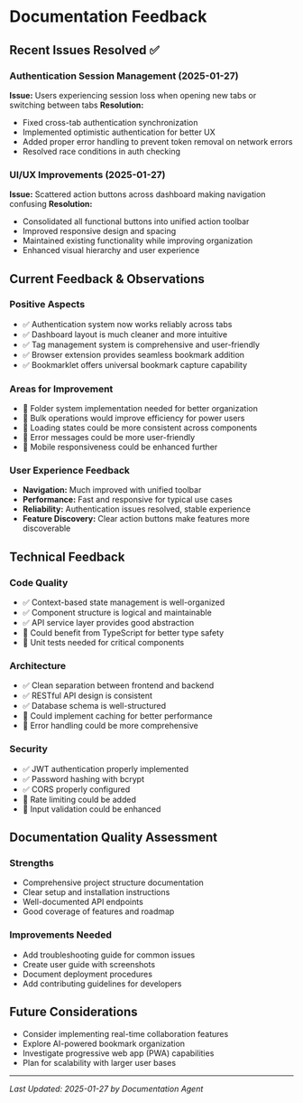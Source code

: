 # Documentation Feedback

## Recent Issues Resolved ✅

### Authentication Session Management (2025-01-27)
**Issue:** Users experiencing session loss when opening new tabs or switching between tabs
**Resolution:** 
- Fixed cross-tab authentication synchronization
- Implemented optimistic authentication for better UX
- Added proper error handling to prevent token removal on network errors
- Resolved race conditions in auth checking

### UI/UX Improvements (2025-01-27)
**Issue:** Scattered action buttons across dashboard making navigation confusing
**Resolution:**
- Consolidated all functional buttons into unified action toolbar
- Improved responsive design and spacing
- Maintained existing functionality while improving organization
- Enhanced visual hierarchy and user experience

## Current Feedback & Observations

### Positive Aspects
- ✅ Authentication system now works reliably across tabs
- ✅ Dashboard layout is much cleaner and more intuitive
- ✅ Tag management system is comprehensive and user-friendly
- ✅ Browser extension provides seamless bookmark addition
- ✅ Bookmarklet offers universal bookmark capture capability

### Areas for Improvement
- 🔄 Folder system implementation needed for better organization
- 🔄 Bulk operations would improve efficiency for power users
- 🔄 Loading states could be more consistent across components
- 🔄 Error messages could be more user-friendly
- 🔄 Mobile responsiveness could be enhanced further

### User Experience Feedback
- **Navigation:** Much improved with unified toolbar
- **Performance:** Fast and responsive for typical use cases
- **Reliability:** Authentication issues resolved, stable experience
- **Feature Discovery:** Clear action buttons make features more discoverable

## Technical Feedback

### Code Quality
- ✅ Context-based state management is well-organized
- ✅ Component structure is logical and maintainable
- ✅ API service layer provides good abstraction
- 🔄 Could benefit from TypeScript for better type safety
- 🔄 Unit tests needed for critical components

### Architecture
- ✅ Clean separation between frontend and backend
- ✅ RESTful API design is consistent
- ✅ Database schema is well-structured
- 🔄 Could implement caching for better performance
- 🔄 Error handling could be more comprehensive

### Security
- ✅ JWT authentication properly implemented
- ✅ Password hashing with bcrypt
- ✅ CORS properly configured
- 🔄 Rate limiting could be added
- 🔄 Input validation could be enhanced

## Documentation Quality Assessment

### Strengths
- Comprehensive project structure documentation
- Clear setup and installation instructions
- Well-documented API endpoints
- Good coverage of features and roadmap

### Improvements Needed
- Add troubleshooting guide for common issues
- Create user guide with screenshots
- Document deployment procedures
- Add contributing guidelines for developers

## Future Considerations
- Consider implementing real-time collaboration features
- Explore AI-powered bookmark organization
- Investigate progressive web app (PWA) capabilities
- Plan for scalability with larger user bases

---
*Last Updated: 2025-01-27 by Documentation Agent*
